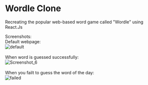 # Wordle Clone
 Recreating the popular web-based word game called "Wordle" using React.Js

Screenshots: <br>
Default webpage: <br>![default](https://user-images.githubusercontent.com/35506354/197885832-d346bc3e-151e-495c-85e4-59114e2dba30.png) <br><br>
When word is guessed successfully: <br> ![Screenshot_6](https://user-images.githubusercontent.com/35506354/197885836-a4a69597-9096-4ea7-9190-895e6e2e2dfb.png)<br><br>
When you failt to guess the word of the day: <br> ![failed](https://user-images.githubusercontent.com/35506354/197885841-9dd394e7-8eef-468a-8d6a-73c7633b8066.png)
